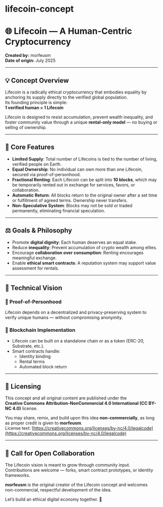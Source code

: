 # lifecoin-concept

# 🌐 Lifecoin — A Human-Centric Cryptocurrency

**Created by:** morfeusm  
**Date of origin:** July 2025

---

## 💡 Concept Overview

Lifecoin is a radically ethical cryptocurrency that embodies equality by anchoring its supply directly to the verified global population.  
Its founding principle is simple:  
**1 verified human = 1 Lifecoin**

Lifecoin is designed to resist accumulation, prevent wealth inequality, and foster community value through a unique **rental-only model** — no buying or selling of ownership.

---

## 🔑 Core Features

- **Limited Supply**: Total number of Lifecoins is tied to the number of living, verified people on Earth.
- **Equal Ownership**: No individual can own more than one Lifecoin, secured via proof-of-personhood.
- **Fractional Renting**: Each Lifecoin can be split into **10 blocks**, which may be temporarily rented out in exchange for services, favors, or collaboration.
- **Automatic Return**: All blocks return to the original owner after a set time or fulfillment of agreed terms. Ownership never transfers.
- **Non-Speculative System**: Blocks may not be sold or traded permanently, eliminating financial speculation.

---

## ⚖️ Goals & Philosophy

- Promote **digital dignity**: Each human deserves an equal stake.
- Reduce **inequality**: Prevent accumulation of crypto wealth among elites.
- Encourage **collaboration over consumption**: Renting encourages meaningful exchange.
- Enable **ethical smart contracts**: A reputation system may support value assessment for rentals.

---

## 🧪 Technical Vision

### 🔹 Proof-of-Personhood
Lifecoin depends on a decentralized and privacy-preserving system to verify unique humans — without compromising anonymity.

### 🔹 Blockchain Implementation
- Lifecoin can be built on a standalone chain or as a token (ERC-20, Substrate, etc.).
- Smart contracts handle:
  - Identity binding
  - Rental terms
  - Automated block return

---

## 📄 Licensing

This concept and all original content are published under the  
**Creative Commons Attribution-NonCommercial 4.0 International (CC BY-NC 4.0)** license.

You may share, remix, and build upon this idea **non-commercially**, as long as proper credit is given to **morfeusm**.  
License text: [https://creativecommons.org/licenses/by-nc/4.0/legalcode](https://creativecommons.org/licenses/by-nc/4.0/legalcode)

---

## 🤝 Call for Open Collaboration

The Lifecoin vision is meant to grow through community input. Contributions are welcome — forks, smart contract prototypes, or identity frameworks.

**morfeusm** is the original creator of the Lifecoin concept and welcomes non-commercial, respectful development of the idea.

Let’s build an ethical digital economy together. 🌱

